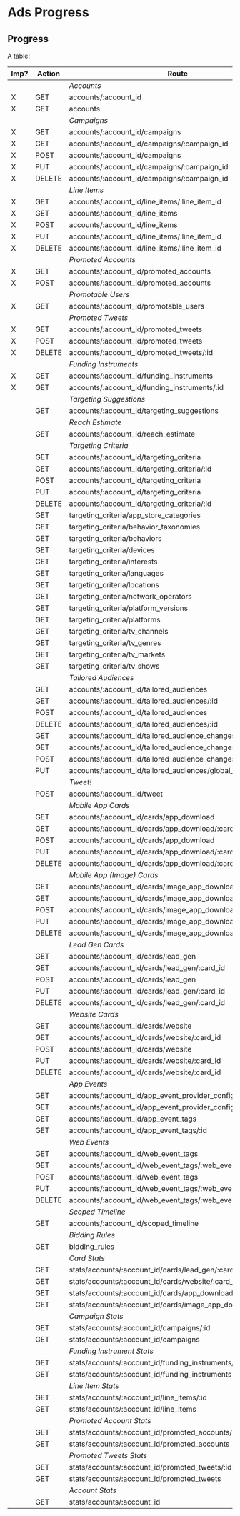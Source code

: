 # Ads Progress

Progress
--------
A table!

| Imp? | Action | Route | Notes |
|-------------|--------|-------|-------|
||| *Accounts* |
|X| GET    | accounts/:account_id|
|X| GET    | accounts |
||| *Campaigns* |
|X| GET    | accounts/:account_id/campaigns |
|X| GET    | accounts/:account_id/campaigns/:campaign_id |
|X| POST   | accounts/:account_id/campaigns |
|X| PUT    | accounts/:account_id/campaigns/:campaign_id |
|X| DELETE | accounts/:account_id/campaigns/:campaign_id |
||| *Line Items* |
|X| GET    | accounts/:account_id/line_items/:line_item_id |
|X| GET    | accounts/:account_id/line_items |
|X| POST   | accounts/:account_id/line_items |
|X| PUT    | accounts/:account_id/line_items/:line_item_id |
|X| DELETE | accounts/:account_id/line_items/:line_item_id |
||| *Promoted Accounts* |
|X| GET    | accounts/:account_id/promoted_accounts |
|X| POST   | accounts/:account_id/promoted_accounts |
||| *Promotable Users* |
|X| GET    | accounts/:account_id/promotable_users |
||| *Promoted Tweets* |
|X| GET    | accounts/:account_id/promoted_tweets |
|X| POST   | accounts/:account_id/promoted_tweets |
|X| DELETE | accounts/:account_id/promoted_tweets/:id |
||| *Funding Instruments* |
|X| GET    | accounts/:account_id/funding_instruments |
|X| GET    | accounts/:account_id/funding_instruments/:id |
||| *Targeting Suggestions* |
| | GET    | accounts/:account_id/targeting_suggestions |
||| *Reach Estimate* |
| | GET    | accounts/:account_id/reach_estimate |
||| *Targeting Criteria* |
| | GET    | accounts/:account_id/targeting_criteria |
| | GET    | accounts/:account_id/targeting_criteria/:id |
| | POST   | accounts/:account_id/targeting_criteria |
| | PUT    | accounts/:account_id/targeting_criteria |
| | DELETE | accounts/:account_id/targeting_criteria/:id |
| | GET    | targeting_criteria/app_store_categories |
| | GET    | targeting_criteria/behavior_taxonomies |
| | GET    | targeting_criteria/behaviors |
| | GET    | targeting_criteria/devices |
| | GET    | targeting_criteria/interests |
| | GET    | targeting_criteria/languages |
| | GET    | targeting_criteria/locations |
| | GET    | targeting_criteria/network_operators |
| | GET    | targeting_criteria/platform_versions |
| | GET    | targeting_criteria/platforms |
| | GET    | targeting_criteria/tv_channels |
| | GET    | targeting_criteria/tv_genres |
| | GET    | targeting_criteria/tv_markets |
| | GET    | targeting_criteria/tv_shows |
||| *Tailored Audiences* |
| | GET    | accounts/:account_id/tailored_audiences |
| | GET    | accounts/:account_id/tailored_audiences/:id |
| | POST   | accounts/:account_id/tailored_audiences |
| | DELETE | accounts/:account_id/tailored_audiences/:id |
| | GET    | accounts/:account_id/tailored_audience_changes |
| | GET    | accounts/:account_id/tailored_audience_changes/:id |
| | POST   | accounts/:account_id/tailored_audience_changes |
| | PUT    | accounts/:account_id/tailored_audiences/global_opt_out |
||| *Tweet!* |
| | POST   | accounts/:account_id/tweet | Beta |
||| *Mobile App Cards* |
| | GET    | accounts/:account_id/cards/app_download |
| | GET    | accounts/:account_id/cards/app_download/:card_id |
| | POST   | accounts/:account_id/cards/app_download |
| | PUT    | accounts/:account_id/cards/app_download/:card_id |
| | DELETE | accounts/:account_id/cards/app_download/:card_id |
||| *Mobile App (Image) Cards* |
| | GET    | accounts/:account_id/cards/image_app_download |
| | GET    | accounts/:account_id/cards/image_app_download/:card_id |
| | POST   | accounts/:account_id/cards/image_app_download |
| | PUT    | accounts/:account_id/cards/image_app_download/:card_id |
| | DELETE | accounts/:account_id/cards/image_app_download/:card_id |
||| *Lead Gen Cards* |
| | GET    | accounts/:account_id/cards/lead_gen |
| | GET    | accounts/:account_id/cards/lead_gen/:card_id |
| | POST   | accounts/:account_id/cards/lead_gen |
| | PUT    | accounts/:account_id/cards/lead_gen/:card_id |
| | DELETE | accounts/:account_id/cards/lead_gen/:card_id |
||| *Website Cards* |
| | GET    | accounts/:account_id/cards/website |
| | GET    | accounts/:account_id/cards/website/:card_id |
| | POST   | accounts/:account_id/cards/website |
| | PUT    | accounts/:account_id/cards/website/:card_id |
| | DELETE | accounts/:account_id/cards/website/:card_id |
||| *App Events* |
| | GET    | accounts/:account_id/app_event_provider_configurations |
| | GET    | accounts/:account_id/app_event_provider_configurations/:id |
| | GET    | accounts/:account_id/app_event_tags |
| | GET    | accounts/:account_id/app_event_tags/:id |
||| *Web Events* |
| | GET    | accounts/:account_id/web_event_tags |
| | GET    | accounts/:account_id/web_event_tags/:web_event_tag_id |
| | POST   | accounts/:account_id/web_event_tags |
| | PUT    | accounts/:account_id/web_event_tags/:web_event_tag_id |
| | DELETE | accounts/:account_id/web_event_tags/:web_event_tag_id |
||| *Scoped Timeline* |
| | GET    | accounts/:account_id/scoped_timeline |
||| *Bidding Rules* |
| | GET    | bidding_rules |
||| *Card Stats* |
| | GET    | stats/accounts/:account_id/cards/lead_gen/:card_id |
| | GET    | stats/accounts/:account_id/cards/website/:card_id |
| | GET    | stats/accounts/:account_id/cards/app_download/:card_id |
| | GET    | stats/accounts/:account_id/cards/image_app_download/:card_id |
||| *Campaign Stats* |
| | GET    | stats/accounts/:account_id/campaigns/:id |
| | GET    | stats/accounts/:account_id/campaigns |
||| *Funding Instrument Stats* |
| | GET    | stats/accounts/:account_id/funding_instruments/:id |
| | GET    | stats/accounts/:account_id/funding_instruments |
||| *Line Item Stats* |
| | GET    | stats/accounts/:account_id/line_items/:id |
| | GET    | stats/accounts/:account_id/line_items |
||| *Promoted Account Stats* |
| | GET    | stats/accounts/:account_id/promoted_accounts/:id |
| | GET    | stats/accounts/:account_id/promoted_accounts |
||| *Promoted Tweets Stats* |
| | GET    | stats/accounts/:account_id/promoted_tweets/:id |
| | GET    | stats/accounts/:account_id/promoted_tweets |
||| *Account Stats* |
| | GET    | stats/accounts/:account_id |
